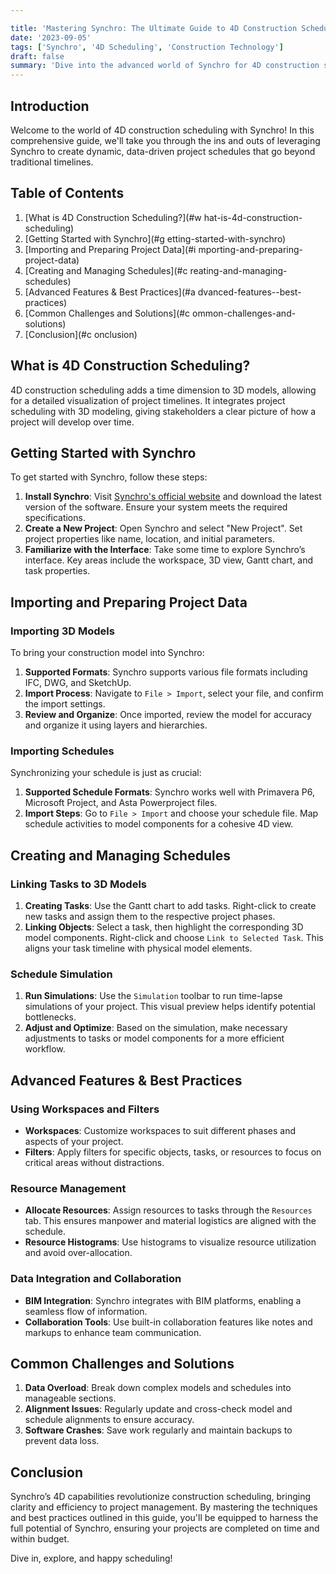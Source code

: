 ```yaml
---

title: 'Mastering Synchro: The Ultimate Guide to 4D Construction Scheduling'
date: '2023-09-05'
tags: ['Synchro', '4D Scheduling', 'Construction Technology']
draft: false
summary: 'Dive into the advanced world of Synchro for 4D construction scheduling. Learn best practices, features, and step-by-step tutorials to supercharge your project planning.'
---
```


## Introduction

Welcome to the world of 4D construction scheduling with Synchro! In this comprehensive guide, we'll take you through the ins and outs of leveraging Synchro to create dynamic, data-driven project schedules that go beyond traditional timelines.

## Table of Contents

1. [What is 4D Construction Scheduling?](#w hat-is-4d-construction-scheduling)
2. [Getting Started with Synchro](#g etting-started-with-synchro)
3. [Importing and Preparing Project Data](#i mporting-and-preparing-project-data)
4. [Creating and Managing Schedules](#c reating-and-managing-schedules)
5. [Advanced Features & Best Practices](#a dvanced-features--best-practices)
6. [Common Challenges and Solutions](#c ommon-challenges-and-solutions)
7. [Conclusion](#c onclusion)

## What is 4D Construction Scheduling?

4D construction scheduling adds a time dimension to 3D models, allowing for a detailed visualization of project timelines. It integrates project scheduling with 3D modeling, giving stakeholders a clear picture of how a project will develop over time.

## Getting Started with Synchro

To get started with Synchro, follow these steps:

1. **Install Synchro**: Visit [Synchro's official website](https://www.synchroltd.com) and download the latest version of the software. Ensure your system meets the required specifications.
2. **Create a New Project**: Open Synchro and select "New Project". Set project properties like name, location, and initial parameters.
3. **Familiarize with the Interface**: Take some time to explore Synchro’s interface. Key areas include the workspace, 3D view, Gantt chart, and task properties.

## Importing and Preparing Project Data

### Importing 3D Models

To bring your construction model into Synchro:

1. **Supported Formats**: Synchro supports various file formats including IFC, DWG, and SketchUp.
2. **Import Process**: Navigate to `File > Import`, select your file, and confirm the import settings.
3. **Review and Organize**: Once imported, review the model for accuracy and organize it using layers and hierarchies.

### Importing Schedules

Synchronizing your schedule is just as crucial:

1. **Supported Schedule Formats**: Synchro works well with Primavera P6, Microsoft Project, and Asta Powerproject files.
2. **Import Steps**: Go to `File > Import` and choose your schedule file. Map schedule activities to model components for a cohesive 4D view.

## Creating and Managing Schedules

### Linking Tasks to 3D Models

1. **Creating Tasks**: Use the Gantt chart to add tasks. Right-click to create new tasks and assign them to the respective project phases.
2. **Linking Objects**: Select a task, then highlight the corresponding 3D model components. Right-click and choose `Link to Selected Task`. This aligns your task timeline with physical model elements.

### Schedule Simulation

1. **Run Simulations**: Use the `Simulation` toolbar to run time-lapse simulations of your project. This visual preview helps identify potential bottlenecks.
2. **Adjust and Optimize**: Based on the simulation, make necessary adjustments to tasks or model components for a more efficient workflow.

## Advanced Features & Best Practices

### Using Workspaces and Filters

- **Workspaces**: Customize workspaces to suit different phases and aspects of your project.
- **Filters**: Apply filters for specific objects, tasks, or resources to focus on critical areas without distractions.

### Resource Management

- **Allocate Resources**: Assign resources to tasks through the `Resources` tab. This ensures manpower and material logistics are aligned with the schedule.
- **Resource Histograms**: Use histograms to visualize resource utilization and avoid over-allocation.

### Data Integration and Collaboration

- **BIM Integration**: Synchro integrates with BIM platforms, enabling a seamless flow of information.
- **Collaboration Tools**: Use built-in collaboration features like notes and markups to enhance team communication.

## Common Challenges and Solutions

1. **Data Overload**: Break down complex models and schedules into manageable sections.
2. **Alignment Issues**: Regularly update and cross-check model and schedule alignments to ensure accuracy.
3. **Software Crashes**: Save work regularly and maintain backups to prevent data loss.

## Conclusion

Synchro’s 4D capabilities revolutionize construction scheduling, bringing clarity and efficiency to project management. By mastering the techniques and best practices outlined in this guide, you'll be equipped to harness the full potential of Synchro, ensuring your projects are completed on time and within budget.

Dive in, explore, and happy scheduling!